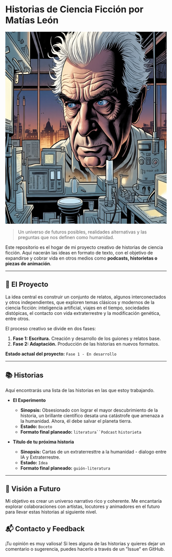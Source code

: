 # Historias de Ciencia Ficción por Matías León

 <img src="./El_Experimento/Imagenes/Principal.jpeg" alt="Cientifico"  width="600" height="600">

> Un universo de futuros posibles, realidades alternativas y las preguntas que nos definen como humanidad.

Este repositorio es el hogar de mi proyecto creativo de historias de ciencia ficción. Aquí nacerán las ideas en formato de texto, con el objetivo de expandirse y cobrar vida en otros medios como **podcasts, historietas o piezas de animación**.

---

## 📜 El Proyecto

La idea central es construir un conjunto de relatos, algunos interconectados y otros independientes, que exploren temas clásicos y modernos de la ciencia ficción: inteligencia artificial, viajes en el tiempo, sociedades distópicas, el contacto con vida extraterrestre y la modificación genética, entre otros.

El proceso creativo se divide en dos fases:
1.  **Fase 1: Escritura.** Creación y desarrollo de los guiones y relatos base.
2.  **Fase 2: Adaptación.** Producción de las historias en nuevos formatos.

**Estado actual del proyecto:** `Fase 1 - En desarrollo`

---

## 📚 Historias

Aquí encontrarás una lista de las historias en las que estoy trabajando.

* **El Experimento**
    * **Sinopsis:** Obsesionado con lograr el mayor descubrimiento de la historia, un brillante científico desata una catástrofe que amenaza a la humanidad. Ahora, él debe salvar el planeta tierra.
    * **Estado:** `Boceto`
    * **Formato final planeado:** `literatura``Podcast` `historieta`

* **Título de tu próxima historia**
    * **Sinopsis:** Cartas de un extraterresttre a la humanidad - dialogo entre IA y Extraterrestre.
    * **Estado:** `Idea`
    * **Formato final planeado:** `guión-literatura`

---

## 🚀 Visión a Futuro

Mi objetivo es crear un universo narrativo rico y coherente. Me encantaría explorar colaboraciones con artistas, locutores y animadores en el futuro para llevar estas historias al siguiente nivel.

## 📬 Contacto y Feedback

¡Tu opinión es muy valiosa! Si lees alguna de las historias y quieres dejar un comentario o sugerencia, puedes hacerlo a través de un "Issue" en GitHub.
